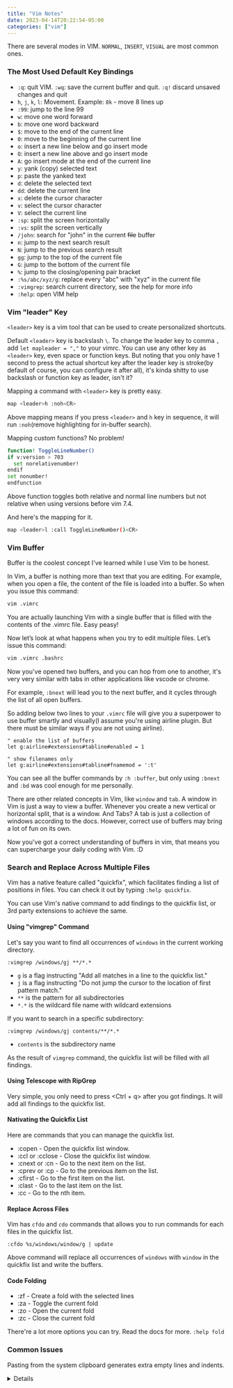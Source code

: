 ```yaml
---
title: "Vim Notes"
date: 2023-04-14T20:22:54-05:00
categories: ["vim"]
---
```


There are several modes in VIM. `NORMAL`, `INSERT`, `VISUAL` are most common ones.

### The Most Used Default Key Bindings

- `:q`: quit VIM. `:wq`: save the current buffer and quit. `:q!` discard unsaved changes and quit
- `h`, `j`, `k`, `l`: Movement. Example: `8k` - move 8 lines up
- `:99`: jump to the line 99
- `w`: move one word forward
- `b`: move one word backward
- `$`: move to the end of the current line
- `0`: move to the beginning of the current line
- `o`: insert a new line below and go insert mode
- `O`: insert a new line above and go insert mode
- `A`: go insert mode at the end of the current line
- `y`: yank (copy) selected text
- `p`: paste the yanked text
- `d`: delete the selected text
- `dd`: delete the current line
- `x`: delete the cursor character
- `v`: select the cursor character
- `V`: select the current line
- `:sp`: split the screen horizontally
- `:vs`: split the screen vertically
- `/john`: search for "john" in the current <s>file</s> buffer
- `n`: jump to the next search result
- `N`: jump to the previous search result
- `gg`: jump to the top of the current file
- `G`: jump to the bottom of the current file
- `%`: jump to the closing/opening pair bracket
- `:%s/abc/xyz/g`: replace every "abc" with "xyz" in the current file
- `:vimgrep`: search current directory, see the help for more info
- `:help`: open VIM help

### Vim "leader" Key

`<leader>` key is a vim tool that can be used to create personalized shortcuts.

Default `<leader>` key is backslash `\`. To change the leader key to comma `,` add `let mapleader = ","` to your vimrc. You can use any other key as `<leader>` key, even space or function keys. But noting that you only have 1 second to press the actual shortcut key after the leader key is stroke(by default of course, you can configure it after all), it's kinda shitty to use backslash or function key as leader, isn't it?

Mapping a command with `<leader>` key is pretty easy.

```bash
map <leader>h :noh<CR>
```

Above mapping means if you press `<leader>` and `h` key in sequence, it will run `:noh`(remove highlighting for in-buffer search).

Mapping custom functions? No problem!

```bash
function! ToggleLineNumber()
if v:version > 703
  set norelativenumber!
endif
set nonumber!
endfunction
```

Above function toggles both relative and normal line numbers but not relative when using versions before vim 7.4.

And here's the mapping for it.

```bash
map <leader>l :call ToggleLineNumber()<CR>
```

### Vim Buffer

Buffer is the coolest concept I've learned while I use Vim to be honest.

In Vim, a buffer is nothing more than text that you are editing. For example, when you open a file, the content of the file is loaded into a buffer. So when you issue this command:

```bash
vim .vimrc
```

You are actually launching Vim with a single buffer that is filled with the contents of the .vimrc file. Easy peasy!

Now let’s look at what happens when you try to edit multiple files. Let’s issue this command:

```bash
vim .vimrc .bashrc
```

Now you've opened two buffers, and you can hop from one to another, it's very very similar with tabs in other applications like vscode or chrome.

For example, `:bnext` will lead you to the next buffer, and it cycles through the list of all open buffers.

So adding below two lines to your `.vimrc` file will give you a superpower to use buffer smartly and visually(I assume you're using airline plugin. But there must be similar ways if you are not using airline).

```vim
" enable the list of buffers
let g:airline#extensions#tabline#enabled = 1

" show filenames only
let g:airline#extensions#tabline#fnamemod = ':t'
```

You can see all the buffer commands by `:h :buffer`, but only using `:bnext` and `:bd` was cool enough for me personally.

There are other related concepts in Vim, like `window` and `tab`. A window in Vim is just a way to view a buffer. Whenever you create a new vertical or horizontal split, that is a window. And Tabs? A tab is just a collection of windows according to the docs. However, correct use of buffers may bring a lot of fun on its own.

Now you've got a correct understanding of buffers in vim, that means you can supercharge your daily coding with Vim. :D

### Search and Replace Across Multiple Files

Vim has a native feature called "quickfix", which facilitates finding a list of positions in files. You can check it out by typing `:help quickfix`.

You can use Vim's native command to add findings to the quickfix list, or 3rd party extensions to achieve the same.

#### Using "vimgrep" Command

Let's say you want to find all occurrences of `windows` in the current working directory.

`:vimgrep /windows/gj **/*.*`

- `g` is a flag instructing "Add all matches in a line to the quickfix list."
- `j` is a flag instructing "Do not jump the cursor to the location of first pattern match."
- `**` is the pattern for all subdirectories
- `*.*` is the wildcard file name with wildcard extensions

If you want to search in a specific subdirectory:

`:vimgrep /windows/gj contents/**/*.*`

- `contents` is the subdirectory name

As the result of `vimgrep` command, the quickfix list will be filled with all findings.

#### Using Telescope with RipGrep

Very simple, you only need to press <Ctrl + q> after you got findings. It will add all findings to the quickfix list.

#### Nativating the Quickfix List

Here are commands that you can manage the quickfix list.

- :copen - Open the quickfix list window.
- :ccl or :cclose - Close the quickfix list window.
- :cnext or :cn - Go to the next item on the list.
- :cprev or :cp - Go to the previous item on the list.
- :cfirst - Go to the first item on the list.
- :clast - Go to the last item on the list.
- :cc <n> - Go to the nth item.

#### Replace Across Files

Vim has `cfdo` and `cdo` commands that allows you to run commands for each files in the quickfix list.

`:cfdo %s/windows/window/g | update`

Above command will replace all occurrences of `windows` with `window` in the quickfix list and write the buffers.

#### Code Folding

- :zf - Create a fold with the selected lines
- :za - Toggle the current fold
- :zo - Open the current fold
- :zc - Close the current fold

There're a lot more options you can try. Read the docs for more. `:help fold`

### Common Issues

Pasting from the system clipboard generates extra empty lines and indents.

<details>
This issue happens on Windows. A workaround is `vp` or `Vp`
</details>

